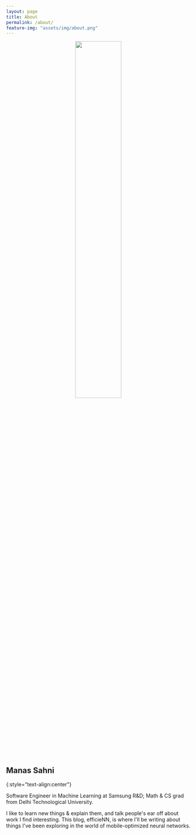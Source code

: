 ```yaml
---
layout: page
title: About
permalink: /about/
feature-img: "assets/img/about.png"
---
```


<center><img src="{{site.baseurl}}/assets/img/manas.jpg" width="50%"></center>

## Manas Sahni
{:style="text-align:center"}

Software Engineer in Machine Learning at Samsung R&D; Math & CS grad from Delhi Technological University.

I like to learn new things & explain them, and talk people's ear off about work I find interesting.
This blog, efficieNN, is where I'll be writing about things I've been exploring in the world of mobile-optimized neural networks.

